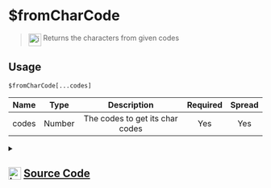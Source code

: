 # $fromCharCode
> <img align="top" src="https://upload.wikimedia.org/wikipedia/commons/thumb/e/e4/Infobox_info_icon.svg/160px-Infobox_info_icon.svg.png?20150409153300" alt="image" width="25" height="auto"> Returns the characters from given codes
## Usage
```
$fromCharCode[...codes]
```
| Name | Type | Description | Required | Spread
| :---: | :---: | :---: | :---: | :---: |
codes | Number | The codes to get its char codes | Yes | Yes
<details>
<summary>
    
## <img align="top" src="https://cdn4.iconfinder.com/data/icons/iconsimple-logotypes/512/github-512.png" alt="image" width="25" height="auto">  [Source Code](https://github.com/tryforge/ForgeScript-V2/blob/main/src/native/fromCharCode.ts)
    
</summary>
    
```ts
import { ArgType, NativeFunction, Return } from "../structures"

export default new NativeFunction({
    name: "$fromCharCode",
    version: "1.0.6",
    description: "Returns the characters from given codes",
    brackets: true,
    unwrap: true,
    args: [
        {
            name: "codes",
            description: "The codes to get its char codes",
            type: ArgType.Number,
            rest: true,
            required: true,
        },
    ],
    execute(_, [codes]) {
        return this.success(String.fromCharCode(...codes))
    },
})

```
    
</details>